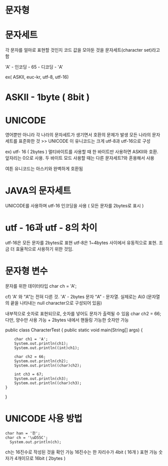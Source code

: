 # 문자형

# 문자세트
각 문자를 얼마로 표현할 것인지 코드 값을 모아둔 것을 문자세트(character set)라고 함

'A' - 인코딩 - 65 - 디코딩 - 'A'

ex( ASKII, euc-kr, utf-8, utf-16)

# ASKII - 1byte ( 8bit )


# UNICODE
영어뿐만 아니라 각 나라의 문자세트가 생기면서 호환의 문제가 발생
모든 나라의 문자세트를 표준화한 것 >> UNICODE
이 유니코드는 크게 utf-8과 utf-16으로 구성

ex) utf- 16 ( 2bytes )
멀티바이트를 사용할 때 한 바이트만 사용하면 ASKII와 호환. 앞자리는 0으로 사용.
두 바이트 모드 사용할 때는 다른 문자세트?와 혼용해서 사용

여튼 유니코드는 아스키와 완벽하게 호환됨

# JAVA의 문자세트
UNICODE를 사용하며 utf-16 인코딩을 사용 ( 모든 문자를 2bytes로 표시 )

# utf - 16과 utf - 8의 차이
utf-16은 모든 문자를 2bytes로 표현
utf-8은 1~4bytes 사이에서 유동적으로 표현. 조금 더 효율적으로 사용하기 위한 것임.

# 문자형 변수
문자를 위한 데이터타입 char ch = 'A';

cf) 'A' 와 “A”는 전혀 다른 것.
'A' - 2bytes 문자
“A” - 문자열. 실제로는 A\0 (문자열의 끝을 나타내는 null character으로 구성되어 있음)

내부적으로 숫자로 표현되므로, 숫자를 넣어도 문자가 출력될 수 있음
char ch2 = 66;
다만, 양수만 사용 가능 + 2bytes 내에서 핸들링 가능한 숫자만 가능

public class CharacterTest {
	public static void main(String[] args) {
		
		char ch1 = 'A';
		System.out.println(ch1);
		System.out.println((int)ch1);
		
		char ch2 = 66;
		System.out.println(ch2);
		System.out.println((char)ch2);
		
		int ch3 = 67;
		System.out.println(ch3);
		System.out.println((char)ch3);
	}
}

# UNICODE 사용 방법

	char han = '한';
	char ch = '\uD55C';
      System.out.println(ch);

ch는 16진수로 작성된 것을 확인 가능
16진수는 한 자리수가 4bit ( 16개 ) 표현 가능
숫자가 4개이므로 16bit ( 2bytes )
